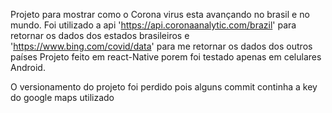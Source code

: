 Projeto para mostrar como o Corona virus esta avançando no brasil e no mundo.
Foi utilizado a api 'https://api.coronaanalytic.com/brazil' para retornar os dados dos estados brasileiros e 'https://www.bing.com/covid/data' para me retornar os dados dos outros países
Projeto feito em react-Native porem foi testado apenas em celulares Android.

O versionamento do projeto foi perdido pois alguns commit continha a key do google maps utilizado